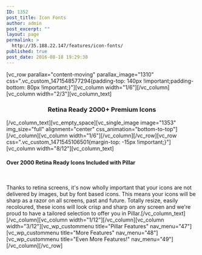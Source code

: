```yaml
---
ID: 1352
post_title: Icon Fonts
author: admin
post_excerpt: ""
layout: page
permalink: >
  http://35.188.22.147/features/icon-fonts/
published: true
post_date: 2016-08-18 19:29:38
---
```

[vc_row parallax="content-moving" parallax_image="1310" css=".vc_custom_1471548577294{padding-top: 140px !important;padding-bottom: 80px !important;}"][vc_column width="1/6"][/vc_column][vc_column width="2/3"][vc_column_text]
<h3 style="text-align: center;">Retina Ready 2000+ Premium Icons</h3>
[/vc_column_text][vc_empty_space][vc_single_image image="1353" img_size="full" alignment="center" css_animation="bottom-to-top"][/vc_column][vc_column width="1/6"][/vc_column][/vc_row][vc_row css=".vc_custom_1471545106501{margin-top: -15px !important;}"][vc_column width="8/12"][vc_column_text]
<h4>Over 2000 Retina Ready Icons Included with Pillar</h4>
&nbsp;

Thanks to retina screens, it's now wholly important that your icons are not delivered by images, but by font based icons. This means your icons will be sharp as a razor on all screens, past and future. Totally resize, easily recoloured, these icons will look crisp and sharp on any screen and we're proud to have a tailored selection to offer you in Pillar.[/vc_column_text][/vc_column][vc_column width="1/12"][/vc_column][vc_column width="3/12"][vc_wp_custommenu title="Pillar Features" nav_menu="47"][vc_wp_custommenu title="More Features" nav_menu="48"][vc_wp_custommenu title="Even More Features!" nav_menu="49"][/vc_column][/vc_row]
